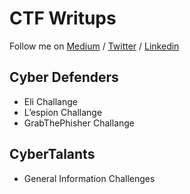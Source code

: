 # CTF Writups 

Follow me on [Medium](medium.com/@abdelrahman.attia) / [Twitter](https://twitter.com/Abood_attia) / [Linkedin](https://www.linkedin.com/in/abdelrahman-attia11/) 
## Cyber Defenders 
* Eli Challange
* L’espion Challange
* GrabThePhisher Challange

## CyberTalants 
* General Information Challenges
